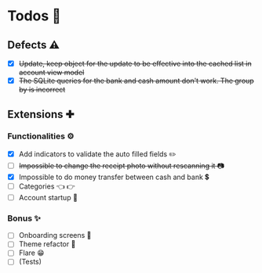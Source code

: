 # Todos 🚧

## Defects ⚠️

- [x] ~~Update, keep object for the update to be effective into the cached list in account view model~~
- [x] ~~The SQLite queries for the bank and cash amount don't work. The group by is incorrect~~

## Extensions ✚

### Functionalities ⚙

- [x] Add indicators to validate the auto filled fields ✏️
- [ ] ~~Impossible to change the receipt photo without rescanning it 📷~~
- [x] Impossible to do money transfer between cash and bank 💲
- [ ] Categories 👈 👉
- [ ] Account startup 🤳

### Bonus ✨

- [ ] Onboarding screens 👋
- [ ] Theme refactor 🎨
- [ ] Flare 😁
- [ ] (Tests)
